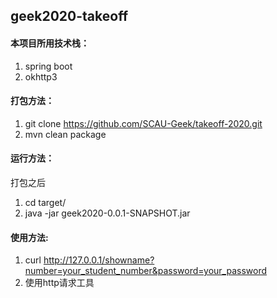 ## geek2020-takeoff

#### 本项目所用技术栈：

1. spring boot
2. okhttp3

#### 打包方法：

1. git clone https://github.com/SCAU-Geek/takeoff-2020.git
2. mvn clean package

#### 运行方法：

打包之后

1. cd target/
2. java -jar geek2020-0.0.1-SNAPSHOT.jar

#### 使用方法:

1. curl http://127.0.0.1/showname?number=your_student_number&password=your_password
2. 使用http请求工具

